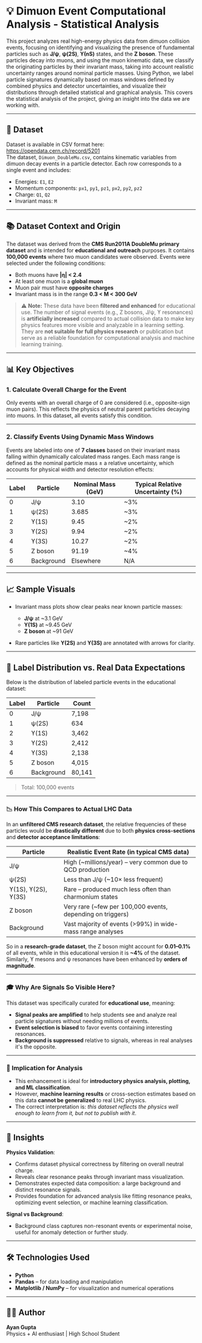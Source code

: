 # 💡 Dimuon Event Computational Analysis - Statistical Analysis

This project analyzes real high-energy physics data from dimuon collision events, focusing on identifying and visualizing the presence of fundamental particles such as **J/ψ**, **ψ(2S)**, **ϒ(nS)** states, and the **Z boson**. These particles decay into muons, and using the muon kinematic data, we classify the originating particles by their invariant mass, taking into account realistic uncertainty ranges around nominal particle masses. Using Python, we label particle signatures dynamically based on mass windows defined by combined physics and detector uncertainties, and visualize their distributions through detailed statistical and graphical analysis. This covers the statistical analysis of the project, giving an insight into the data we are working with.

---

## 📁 Dataset

Dataset is available in CSV format here: https://opendata.cern.ch/record/5201  
The dataset, `Dimuon_DoubleMu.csv`, contains kinematic variables from dimuon decay events in a particle detector. Each row corresponds to a single event and includes:

- Energies: `E1`, `E2`  
- Momentum components: `px1`, `py1`, `pz1`, `px2`, `py2`, `pz2`  
- Charge: `Q1`, `Q2`  
- Invariant mass: `M`  

---

## 📚 Dataset Context and Origin

The dataset was derived from the **CMS Run2011A DoubleMu primary dataset** and is intended for **educational and outreach** purposes. It contains **100,000 events** where two muon candidates were observed. Events were selected under the following conditions:

- Both muons have **|η| < 2.4**
- At least one muon is a **global muon**
- Muon pair must have **opposite charges**
- Invariant mass is in the range **0.3 < M < 300 GeV**

> ⚠️ **Note:** These data have been **filtered and enhanced** for educational use. The number of signal events (e.g., Z bosons, J/ψ, ϒ resonances) is **artificially increased** compared to actual collision data to make key physics features more visible and analyzable in a learning setting.  
> They are **not suitable for full physics research** or publication but serve as a reliable foundation for computational analysis and machine learning training.

---

## 📊 Key Objectives

### 1. Calculate Overall Charge for the Event

Only events with an overall charge of 0 are considered (i.e., opposite-sign muon pairs). This reflects the physics of neutral parent particles decaying into muons. In this dataset, all events satisfy this condition.

---

### 2. Classify Events Using Dynamic Mass Windows

Events are labeled into one of **7 classes** based on their invariant mass falling within dynamically calculated mass ranges. Each mass range is defined as the nominal particle mass ± a relative uncertainty, which accounts for physical width and detector resolution effects:

| Label | Particle    | Nominal Mass (GeV) | Typical Relative Uncertainty (%) |
|-------|-------------|--------------------|----------------------------------|
| 0     | J/ψ         | 3.10               | ~3%                              |
| 1     | ψ(2S)       | 3.685              | ~3%                              |
| 2     | ϒ(1S)       | 9.45               | ~2%                              |
| 3     | ϒ(2S)       | 9.94               | ~2%                              |
| 4     | ϒ(3S)       | 10.27              | ~2%                              |
| 5     | Z boson     | 91.19              | ~4%                              |
| 6     | Background  | Elsewhere          | N/A                              |

---

## 📈 Sample Visuals

- Invariant mass plots show clear peaks near known particle masses:  
  - **J/ψ** at ~3.1 GeV  
  - **ϒ(1S)** at ~9.45 GeV  
  - **Z boson** at ~91 GeV  

- Rare particles like **ϒ(2S)** and **ϒ(3S)** are annotated with arrows for clarity.

---

## 🔬 Label Distribution vs. Real Data Expectations

Below is the distribution of labeled particle events in the educational dataset:

| Label      | Particle | Count |
|------------|----------|-------|
| 0          | J/ψ      | 7,198 |
| 1          | ψ(2S)    |   634 |
| 2          | ϒ(1S)    | 3,462 |
| 3          | ϒ(2S)    | 2,412 |
| 4          | ϒ(3S)    | 2,138 |
| 5          | Z boson  | 4,015 |
| 6          | Background | 80,141 |

> Total: 100,000 events

---

### 📉 How This Compares to Actual LHC Data

In an **unfiltered CMS research dataset**, the relative frequencies of these particles would be **drastically different** due to both **physics cross-sections** and **detector acceptance limitations**:

| Particle     | Realistic Event Rate (in typical CMS data) |
|--------------|---------------------------------------------|
| J/ψ          | High (~millions/year) – very common due to QCD production  
| ψ(2S)        | Less than J/ψ (~10× less frequent)  
| ϒ(1S), ϒ(2S), ϒ(3S) | Rare – produced much less often than charmonium states  
| Z boson      | Very rare (~few per 100,000 events, depending on triggers)  
| Background   | Vast majority of events (>99%) in wide-mass range analyses  

So in a **research-grade dataset**, the Z boson might account for **0.01–0.1%** of all events, while in this educational version it is **~4%** of the dataset. Similarly, ϒ mesons and ψ resonances have been enhanced by **orders of magnitude**.

---

### 🎓 Why Are Signals So Visible Here?

This dataset was specifically curated for **educational use**, meaning:

- **Signal peaks are amplified** to help students see and analyze real particle signatures without needing millions of events.
- **Event selection is biased** to favor events containing interesting resonances.
- **Background is suppressed** relative to signals, whereas in real analyses it's the opposite.

---

### 🧪 Implication for Analysis

- This enhancement is ideal for **introductory physics analysis, plotting, and ML classification**.
- However, **machine learning results** or cross-section estimates based on this data **cannot be generalized** to real LHC physics.
- The correct interpretation is: *this dataset reflects the physics well enough to learn from it, but not to publish with it*.

---

## 🧠 Insights

**Physics Validation**:  
- Confirms dataset physical correctness by filtering on overall neutral charge.  
- Reveals clear resonance peaks through invariant mass visualization.  
- Demonstrates expected data composition: a large background and distinct resonance signals.  
- Provides foundation for advanced analysis like fitting resonance peaks, optimizing event selection, or machine learning classification.

**Signal vs Background**:  
- Background class captures non-resonant events or experimental noise, useful for anomaly detection or further study.

---

## 🛠️ Technologies Used

- **Python**  
- **Pandas** – for data loading and manipulation  
- **Matplotlib / NumPy** – for visualization and numerical operations  

---

## 🙋‍♂️ Author

**Ayan Gupta**  
Physics + AI enthusiast | High School Student
